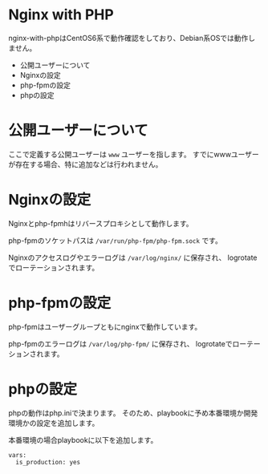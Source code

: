 # Nginx with PHP

nginx-with-phpはCentOS6系で動作確認をしており、Debian系OSでは動作しません。

- 公開ユーザーについて
- Nginxの設定
- php-fpmの設定
- phpの設定

# 公開ユーザーについて

ここで定義する公開ユーザーは ```www``` ユーザーを指します。
すでにwwwユーザーが存在する場合、特に追加などは行われません。

# Nginxの設定

Nginxとphp-fpmhはリバースプロキシとして動作します。

php-fpmのソケットパスは ```/var/run/php-fpm/php-fpm.sock``` です。

Nginxのアクセスログやエラーログは ```/var/log/nginx/``` に保存され、
logrotateでローテーションされます。

# php-fpmの設定

php-fpmはユーザーグループともにnginxで動作しています。

php-fpmのエラーログは ```/var/log/php-fpm/``` に保存され、
logrotateでローテーションされます。

# phpの設定

phpの動作はphp.iniで決まります。
そのため、playbookに予め本番環境か開発環境かの設定を追加します。

本番環境の場合playbookに以下を追加します。

```
vars:
  is_production: yes
```


